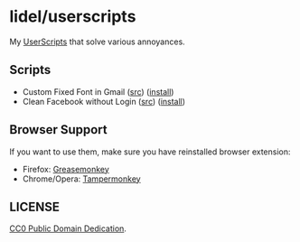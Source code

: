 # lidel/userscripts

My [UserScripts](https://openuserjs.org/about/Userscript-Beginners-HOWTO) that solve various annoyances.

## Scripts

- Custom Fixed Font in Gmail ([src](https://github.com/lidel/userscripts/blob/master/gmail-fixed-font.user.js)) ([install](https://raw.githubusercontent.com/lidel/userscripts/master/gmail-fixed-font.user.js))
- Clean Facebook without Login ([src](https://github.com/lidel/userscripts/blob/master/facebook-no-login.user.js)) ([install](https://raw.githubusercontent.com/lidel/userscripts/master/facebook-no-login.user.js))

## Browser Support

If you want to use them, make sure you have reinstalled browser extension:

- Firefox: [Greasemonkey](https://addons.mozilla.org/en-US/firefox/addon/greasemonkey/)
- Chrome/Opera: [Tampermonkey](http://tampermonkey.net)

## LICENSE

[CC0 Public Domain Dedication](https://creativecommons.org/publicdomain/zero/1.0/).
